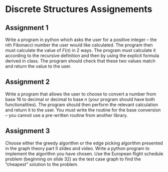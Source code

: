# Discrete Structures Assignements

## Assignment 1

Write a program in python which asks the user for a positive integer – the nth Fibonacci number the user would like calculated. The program then must calculate the value of $F(n)$ in 2 ways. The program must calculate it according to the recursive definition and then by using the explicit formula derived in class. The program should check that these two values match and return the value to the user.

## Assignment 2

Write a program that allows the user to choose to convert a number from base 16 to decimal or decimal to base $n$ (your program should have both functionalities). The program should then perform the relevant calculation and return it to the user. You must write the routine for the base conversion – you cannot use a pre-written routine from another library.

## Assignment 3

Choose either the greedy algorithm or the edge picking algorithm presented in the graph theory part II slides and video. Write a python program to implement the algorithm you have chosen. Use the European flight schedule problem (beginning on slide 32) as the test case graph to find the “cheapest” solution to the problem.
